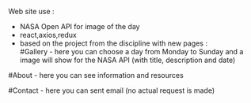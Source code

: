 Web site use :
- NASA Open API for image of the day
- react,axios,redux
- based on the project from the discipline with new pages :  
#Gallery - here you can choose a day from  Monday to Sunday and a image will show for the NASA API (with title, description and date)

#About - here you can see information and resources 

#Contact - here you can sent  email (no actual request is made) 

